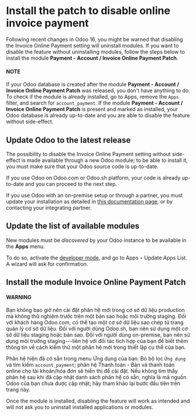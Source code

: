 # Install the patch to disable online invoice payment

Following recent changes in Odoo 16, you might be warned that disabling the Invoice
Online Payment setting will uninstall modules. If you want to disable the feature without
uninstalling modules, follow the steps below to install the module **Payment - Account / Invoice
Online Payment Patch**.

#### NOTE
If your Odoo database is created after the module **Payment - Account / Invoice Online Payment
Patch** was released, you don't have anything to do.
<br/>
To check if the module is already installed, go to Apps, remove the `Apps` filter,
and search for `account_payment`. If the module **Payment - Account / Invoice Online Payment
Patch** is present and marked as installed, your Odoo database is already up-to-date and you
are able to disable the feature without side-effect.
<br/>

## Update Odoo to the latest release

The possibility to disable the Invoice Online Payment setting without side-effect is
made available through a new Odoo module; to be able to install it, you must make sure that your
Odoo source code is up-to-date.

If you use Odoo on Odoo.com or Odoo.sh platform, your code is already up-to-date and you can proceed
to the next step.

If you use Odoo with an on-premise setup or through a partner, you must update your installation as
detailed in [this documentation page](../../../../../administration/on_premise/update.md), or by contacting
your integrating partner.

## Update the list of available modules

New modules must be *discovered* by your Odoo instance to be available in the **Apps** menu.

To do so, activate the [developer mode](../../../../general/developer_mode.md#developer-mode), and go to Apps ‣
Update Apps List. A wizard will ask for confirmation.

## Install the module Invoice Online Payment Patch

#### WARNING
Bạn không bao giờ nên cài đặt phân hệ mới trong cơ sở dữ liệu production mà không thử nghiệm trước trên một bản sao hoặc môi trường staging. Đối với khách hàng Odoo.com, có thể tạo một cơ sở dữ liệu sao chép từ trang quản lý cơ sở dữ liệu. Đối với người dùng Odoo.sh, bạn nên sử dụng một cơ sở dữ liệu staging hoặc bản sao. Đối với người dùng on-premise, bạn nên sử dụng môi trường staging---liên hệ với đối tác tích hợp của bạn để biết thêm thông tin về cách kiểm thử một phân hệ mới trong thiết lập cụ thể của bạn.

Phân hệ hiện đã có sẵn trong menu Ứng dụng của bạn. Bỏ bộ lọc `Ứng dụng` và tìm kiếm `account_payment`; phân hệ Thanh toán - Bản vá thanh toán online cho tài khoản/hóa đơn sẽ hiển thị để cài đặt. Nếu không tìm thấy phân hệ sau khi đã cập nhật danh sách phân hệ có sẵn, nghĩa là mã nguồn Odoo của bạn chưa được cập nhật; hãy tham khảo lại bước đầu tiên trên trang này.

Once the module is installed, disabling the feature will work as intended and will not ask you to
uninstall installed applications or modules.
